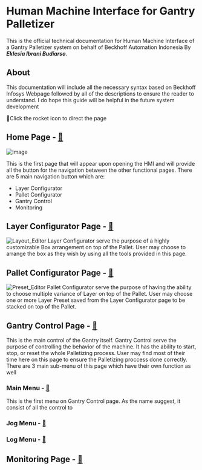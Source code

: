 # Human Machine Interface for Gantry Palletizer
This is the official technical documentation for Human Machine Interface of a Gantry Palletizer system on behalf of Beckhoff Automation Indonesia By ***Eklesia Ibrani Budiarso***.

## About
This documentation will include all the necessary syntax based on Beckhoff Infosys Webpage followed by all of the descriptions to ensure the reader to understand. I do hope this guide will be helpful in the future system development

🚀Click the rocket icon to direct the page

## Home Page - [🚀](LandingPage/LandingPage.md)
![image](https://github.com/BuDinamo/HMI-GantryPalletizerBeckhoff/assets/117176956/7c6e0d7a-ad22-44a0-872b-581a4a0cf6ff)

This is the first page that will appear upon opening the HMI and will provide all the button for the navigation between the other functional pages. 
There are 5 main navigation button which are:
- Layer Configurator
- Pallet Configurator
- Gantry Control
- Monitoring
  
## Layer Configurator Page - [🚀](LayerConfigurator/LayerConfigurator.md)
![Layout_Editor](https://github.com/BuDinamo/HMI-GantryPalletizerBeckhoff/assets/117176956/141b19f3-b66b-45e3-85de-049c33b8b3f7)
Layer Configurator serve the purpose of a highly customizable Box arrangement on top of the Pallet. User may choose to arrange the box as they wish by using all the tools provided in this page.

## Pallet Configurator Page - [🚀](PalletConfigurator/PalletConfigurator.md)
![Preset_Editor](https://github.com/BuDinamo/HMI-GantryPalletizerBeckhoff/assets/117176956/0f5ce9e3-dc16-46ae-9161-c72868c35e68)
Pallet Configurator serve the purpose of having the ability to choose multiple variance of Layer on top of the Pallet. User may choose one or more Layer Preset saved from the Layer Configurator page to be stacked on top of the Pallet.

## Gantry Control Page - [🚀](GantryControl/GantryControl.md)

This is the main control of the Gantry itself. Gantry Control serve the purpose of controlling the behavior of the machine. It has the ability to start, stop, or reset the whole Palletizing process. User may find most of their time here on this page to ensure the Palletizing proccess done correctly. There are 3 main sub-menu of this page which have their own function as well
### Main Menu - [🚀](GantryControl/MainMenu.md)
This is the first menu on Gantry Control page. As the name suggest, it consist of all the control to 
### Jog Menu - [🚀](GantryControl/JogMenu.md)
### Log Menu - [🚀](GantryControl/LogMenu.md)
## Monitoring Page - [🚀](Monitoring/Monitoring.md)

